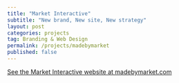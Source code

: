 ```yaml
---
title: "Market Interactive"
subtitle: "New brand, New site, New strategy"
layout: post
categories: projects
tag: Branding & Web Design
permalink: /projects/madebymarket
published: false
---
```



<a href="http://madebymarket.com" target="_blank" >See the Market Interactive website at madebymarket.com</a>
